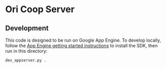Ori Coop Server
===============

## Development

This code is designed to be run on Google App Engine. To develop locally,
follow the [App Engine getting started
instructions](http://webapp2.readthedocs.io/en/latest/tutorials/gettingstarted/)
to install the SDK, then run in this directory:

    dev_appserver.py .
